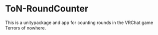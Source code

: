 # ToN-RoundCounter
This is a unitypackage and app for counting rounds in the VRChat game Terrors of nowhere.

